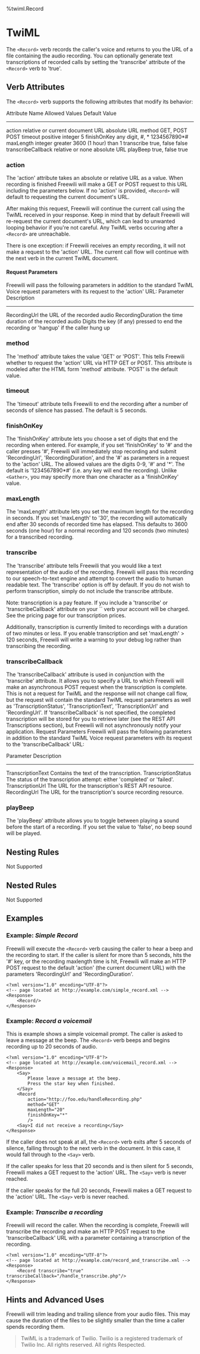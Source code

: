 %twiml.Record

TwiML <Record>
=====================

The `<Record>` verb records the caller's voice and returns to you the URL of a file containing the audio recording. You can optionally generate text transcriptions of recorded calls by setting the 'transcribe' attribute of the `<Record>` verb to 'true'.

Verb Attributes
----------------
The `<Record>` verb supports the following attributes that modify its behavior:

Attribute Name      Allowed Values      Default Value
--------------      --------------      -------------
action              relative or         current document URL
                    absolute URL
method              GET, POST           POST
timeout             positive integer    5
finishOnKey         any digit, \#, \*     1234567890\*\#
maxLength           integer greater     3600 (1 hour) 
                    than 1
transcribe          true, false         false
transcribeCallback  relative or         none
                    absolute URL
playBeep            true, false         true

### action ###
The 'action' attribute takes an absolute or relative URL as a value. When recording is finished Freewili will make a GET or POST request to this URL including the parameters below. If no 'action' is provided, `<Record>` will default to requesting the current document's URL.

After making this request, Freewili will continue the current call using the TwiML received in your response. Keep in mind that by default Freewili will re-request the current document's URL, which can lead to unwanted looping behavior if you're not careful. Any TwiML verbs occuring after a `<Record>` are unreachable.

There is one exception: if Freewili receives an empty recording, it will not make a request to the 'action' URL. The current call flow will continue with the next verb in the current TwiML document.

#### Request Parameters ####
Freewili will pass the following parameters in addition to the standard TwiML Voice request parameters with its request to the 'action' URL:
Parameter           Description
---------           -----------
RecordingUrl        the URL of the recorded audio
RecordingDuration   the time duration of the recorded audio
Digits              the key (if any) pressed to end the recording or 'hangup' if the caller hung up

### method ###
The 'method' attribute takes the value 'GET' or 'POST'. This tells Freewili whether to request the 'action' URL via HTTP GET or POST. This attribute is modeled after the HTML form 'method' attribute. 'POST' is the default value.

### timeout ###
The 'timeout' attribute tells Freewili to end the recording after a number of seconds of silence has passed. The default is 5 seconds.

### finishOnKey ###
The 'finishOnKey' attribute lets you choose a set of digits that end the recording when entered. For example, if you set 'finishOnKey' to '\#' and the caller presses '\#', Freewili will immediately stop recording and submit 'RecordingUrl', 'RecordingDuration', and the '\#' as parameters in a request to the 'action' URL. The allowed values are the digits 0-9, '\#' and '\*'. The default is '1234567890\*\#' (i.e. any key will end the recording). Unlike `<Gather>`, you may specify more than one character as a 'finishOnKey' value.

### maxLength ###
The 'maxLength' attribute lets you set the maximum length for the recording in seconds. If you set 'maxLength' to '30', the recording will automatically end after 30 seconds of recorded time has elapsed. This defaults to 3600 seconds (one hour) for a normal recording and 120 seconds (two minutes) for a transcribed recording.

### transcribe ###
The 'transcribe' attribute tells Freewili that you would like a text representation of the audio of the recording. Freewili will pass this recording to our speech-to-text engine and attempt to convert the audio to human readable text. The 'transcribe' option is off by default. If you do not wish to perform transcription, simply do not include the transcribe attribute.

Note: transcription is a pay feature. If you include a 'transcribe' or 'transcribeCallback' attribute on your `` verb your account will be charged. See the pricing page for our transcription prices. 

Additionally, transcription is currently limited to recordings with a duration of two minutes or less. If you enable transcription and set 'maxLength' > 120 seconds, Freewili will write a warning to your debug log rather than transcribing the recording.

### transcribeCallback ###
The 'transcribeCallback' attribute is used in conjunction with the 'transcribe' attribute. It allows you to specify a URL to which Freewili will make an asynchronous POST request when the transcription is complete. This is not a request for TwiML and the response will not change call flow, but the request will contain the standard TwiML request parameters as well as 'TranscriptionStatus', 'TranscriptionText', 'TranscriptionUrl' and 'RecordingUrl'. If 'transcribeCallback' is not specified, the completed transcription will be stored for you to retrieve later (see the REST API Transcriptions section), but Freewili will not asynchronously notify your application.
Request Parameters
Freewili will pass the following parameters in addition to the standard TwiML Voice request parameters with its request to the 'transcribeCallback' URL:

Parameter           Description
---------           -----------
TranscriptionText   Contains the text of the transcription.
TranscriptionStatus The status of the transcription attempt: either 'completed' or 'failed'.
TranscriptionUrl    The URL for the transcription's REST API resource.
RecordingUrl        The URL for the transcription's source recording resource.

### playBeep ###
The 'playBeep' attribute allows you to toggle between playing a sound before the start of a recording. If you set the value to 'false', no beep sound will be played.

Nesting Rules
-------------
Not Supported

Nested Rules
------------
Not Supported

Examples
--------

### Example: _Simple Record_ ###
Freewili will execute the `<Record>` verb causing the caller to hear a beep and the recording to start. If the caller is silent for more than 5 seconds, hits the '\#' key, or the recording maxlength time is hit, Freewili will make an HTTP POST request to the default 'action' (the current document URL) with the parameters 'RecordingUrl' and 'RecordingDuration'.

~~~{ .xml }
<?xml version="1.0" encoding="UTF-8"?>
<!-- page located at http://example.com/simple_record.xml -->
<Response>  
    <Record/>  
</Response>
~~~

### Example: _Record a voicemail_ ###
This is example shows a simple voicemail prompt. The caller is asked to leave a message at the beep. The `<Record>` verb beeps and begins recording up to 20 seconds of audio.

~~~{ .xml }
<?xml version="1.0" encoding="UTF-8"?>
<!-- page located at http://example.com/voicemail_record.xml -->
<Response>
    <Say>
        Please leave a message at the beep. 
        Press the star key when finished. 
    </Say>
    <Record
        action="http://foo.edu/handleRecording.php"
        method="GET"
        maxLength="20"
        finishOnKey="*"
        />
    <Say>I did not receive a recording</Say>
</Response>
~~~

If the caller does not speak at all, the `<Record>` verb exits after 5 seconds of silence, falling through to the next verb in the document. In this case, it would fall through to the `<Say>` verb.

If the caller speaks for less that 20 seconds and is then silent for 5 seconds, Freewili makes a GET request to the 'action' URL. The `<Say>` verb is never reached.

If the caller speaks for the full 20 seconds, Freewili makes a GET request to the 'action' URL. The `<Say>` verb is never reached.

### Example: _Transcribe a recording_ ###
Freewili will record the caller. When the recording is complete, Freewili will transcribe the recording and make an HTTP POST request to the 'transcribeCallback' URL with a parameter containing a transcription of the recording.

~~~{ .xml }
<?xml version="1.0" encoding="UTF-8"?>
<!-- page located at http://example.com/record_and_transcribe.xml -->
<Response>
    <Record transcribe="true" transcribeCallback="/handle_transcribe.php"/>
</Response>
~~~
 
Hints and Advanced Uses
------------------------
Freewili will trim leading and trailing silence from your audio files. This may cause the duration of the files to be slightly smaller than the time a caller spends recording them.

> TwiML is a trademark of Twilio. Twilio is a registered trademark of Twilio Inc. All rights reserved. All rights Respected.
